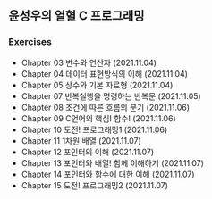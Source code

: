 ## 윤성우의 열혈 C 프로그래밍
### Exercises 
- Chapter 03 변수와 연산자 (2021.11.04)
- Chapter 04 데이터 표현방식의 이해 (2021.11.04)
- Chapter 05 상수와 기본 자료형 (2021.11.04)
- Chapter 07 반복실행을 명령하는 반복문 (2021.11.05)
- Chapter 08 조건에 따른 흐름의 분기 (2021.11.06)
- Chapter 09 C언어의 핵심! 함수! (2021.11.06)
- Chapter 10 도전! 프로그래밍1 (2021.11.06)
- Chapter 11 1차원 배열 (2021.11.07)
- Chapter 12 포인터의 이해 (2021.11.07)
- Chapter 13 포인터와 배열! 함께 이해하기 (2021.11.07)
- Chapter 14 포인터와 함수에 대한 이해 (2021.11.07)
- Chapter 15 도전! 프로그래밍2 (2021.11.07)
